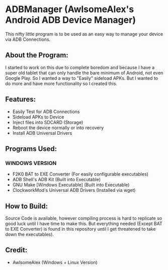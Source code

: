 # ADBManager (AwlsomeAlex's Android ADB Device Manager)
This nifty little program is to be used as an easy way to manage your device via ADB Connections. 

## About the Program:
I started to work on this due to complete boredom and because I have a super old tablet that can only handle the bare minimum of Android, not even Google Play. So I wanted a way to "Easily" sideload APKs. But I wanted to do more and have more functionality so I created this.

## Features:
* Easily Test for ADB Connections
* Sideload APKs to Device
* Inject files into SDCARD (Storage)
* Reboot the device normally or into recovery
* Install ADB Universal Drivers

## Programs Used:
### WINDOWS VERSION
* F2K0 BAT to EXE Converter (For easily configurable executables)
* ADB Shell's ADB Kit (Built into Executable)
* GNU Make [Windows Executable] (Built into Executable)
* ClockworkMod's Universal ADB Drivers (Installed via wget)

## How to Build:
Source Code is available, however compiling process is hard to replicate so good luck until I have time to make this. But everything needed (Except BAT to EXE Converter) is found in this repository until I get threatened to take down the executables).

## Credit:
* AwlsomeAlex (Windows + Linux Version)
